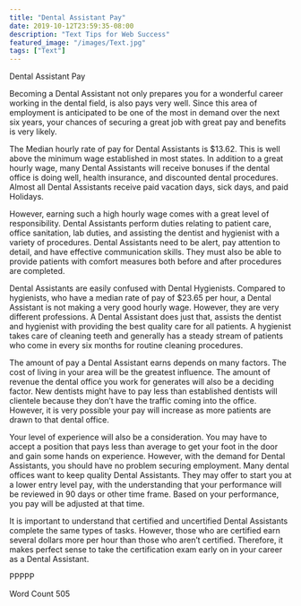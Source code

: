```yaml
---
title: "Dental Assistant Pay"
date: 2019-10-12T23:59:35-08:00
description: "Text Tips for Web Success"
featured_image: "/images/Text.jpg"
tags: ["Text"]
---
```


Dental Assistant Pay 

Becoming a Dental Assistant not only prepares you for a wonderful career working in the dental field, is also pays very well. Since this area of employment is anticipated to be one of the most in demand over the next six years, your chances of securing a great job with great pay and benefits is very likely. 

The Median hourly rate of pay for Dental Assistants is $13.62. This is well above the minimum wage established in most states. In addition to a great hourly wage, many Dental Assistants will receive bonuses if the dental office is doing well, health insurance, and discounted dental procedures. Almost all Dental Assistants receive paid vacation days, sick days, and paid Holidays. 

However, earning such a high hourly wage comes with a great level of responsibility. Dental Assistants perform duties relating to patient care, office sanitation, lab duties, and assisting the dentist and hygienist with a variety of procedures. Dental Assistants need to be alert, pay attention to detail, and have effective communication skills. They must also be able to provide patients with comfort measures both before and after procedures are completed.

Dental Assistants are easily confused with Dental Hygienists. Compared to hygienists, who have a median rate of pay of $23.65 per hour, a Dental Assistant is not making a very good hourly wage. However, they are very different professions. A Dental Assistant does just that, assists the dentist and hygienist with providing the best quality care for all patients. A hygienist takes care of cleaning teeth and generally has a steady stream of patients who come in every six months for routine cleaning procedures. 

The amount of pay a Dental Assistant earns depends on many factors. The cost of living in your area will be the greatest influence. The amount of revenue the dental office you work for generates will also be a deciding factor. New dentists might have to pay less than established dentists will clientele because they don’t have the traffic coming into the office. However, it is very possible your pay will increase as more patients are drawn to that dental office. 

Your level of experience will also be a consideration. You may have to accept a position that pays less than average to get your foot in the door and gain some hands on experience. However, with the demand for Dental Assistants, you should have no problem securing employment. Many dental offices want to keep quality Dental Assistants. They may offer to start you at a lower entry level pay, with the understanding that your performance will be reviewed in 90 days or other time frame. Based on your performance, you pay will be adjusted at that time.  

It is important to understand that certified and uncertified Dental Assistants complete the same types of tasks. However, those who are certified earn several dollars more per hour than those who aren’t certified. Therefore, it makes perfect sense to take the certification exam early on in your career as a Dental Assistant. 

PPPPP

Word Count 505








